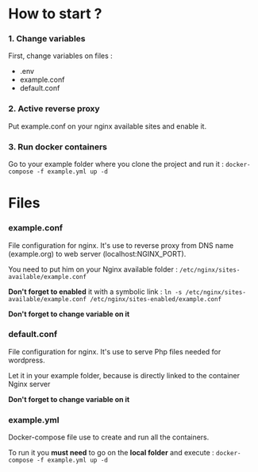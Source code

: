 # How to start ?

### 1. Change variables ###

First, change variables on files : 
 - .env
 - example.conf
 - default.conf

### 2. Active reverse proxy ###

Put example.conf on your nginx available sites and enable it. 

### 3. Run docker containers ###

Go to your example folder where you clone the project and run it : `docker-compose -f example.yml up -d`

# Files

### example.conf

File configuration for nginx. It's use to reverse proxy from DNS name (example.org) to web server (localhost:NGINX_PORT).

You need to put him on your Nginx available folder : `/etc/nginx/sites-available/example.conf`

**Don't forget to enabled** it with a symbolic link : `ln -s /etc/nginx/sites-available/example.conf /etc/nginx/sites-enabled/example.conf` 

**Don't forget to change variable on it**

### default.conf

File configuration for nginx. It's use to serve Php files needed for wordpress. 

Let it in your example folder, because is directly linked to the container Nginx server

**Don't forget to change variable on it**

### example.yml

Docker-compose file use to create and run all the containers.

To run it you **must need** to go on the **local folder** and execute : 
`docker-compose -f example.yml up -d`
